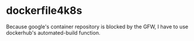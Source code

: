 # dockerfile4k8s
Because google's container repository is blocked by the GFW, I have to use dockerhub's automated-build function.
